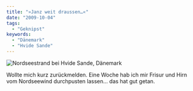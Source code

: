 ```yaml
---
title: "»Janz weit draussen…«"
date: "2009-10-04"
tags:
  - "Geknipst"
keywords:
  - "Dänemark"
  - "Hvide Sande"
---
```


![Nordseestrand bei Hvide Sande, Dänemark](/images/codecandies/IMG_0858.JPG)

Wollte mich kurz zurückmelden. Eine Woche hab ich mir Frisur und Hirn vom Nordseewind durchpusten lassen… das hat gut getan.
